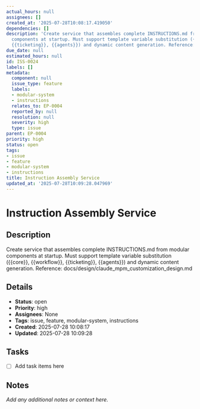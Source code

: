 ```yaml
---
actual_hours: null
assignees: []
created_at: '2025-07-28T10:08:17.419050'
dependencies: []
description: 'Create service that assembles complete INSTRUCTIONS.md from modular
  components at startup. Must support template variable substitution ({{core}}, {{workflow}},
  {{ticketing}}, {{agents}}) and dynamic content generation. Reference: docs/design/claude_mpm_customization_design.md'
due_date: null
estimated_hours: null
id: ISS-0024
labels: []
metadata:
  component: null
  issue_type: feature
  labels:
  - modular-system
  - instructions
  relates_to: EP-0004
  reported_by: null
  resolution: null
  severity: high
  type: issue
parent: EP-0004
priority: high
status: open
tags:
- issue
- feature
- modular-system
- instructions
title: Instruction Assembly Service
updated_at: '2025-07-28T10:09:28.047969'
---
```


# Instruction Assembly Service

## Description
Create service that assembles complete INSTRUCTIONS.md from modular components at startup. Must support template variable substitution ({{core}}, {{workflow}}, {{ticketing}}, {{agents}}) and dynamic content generation. Reference: docs/design/claude_mpm_customization_design.md

## Details
- **Status**: open
- **Priority**: high
- **Assignees**: None
- **Tags**: issue, feature, modular-system, instructions
- **Created**: 2025-07-28 10:08:17
- **Updated**: 2025-07-28 10:09:28

## Tasks
- [ ] Add task items here

## Notes
_Add any additional notes or context here._
